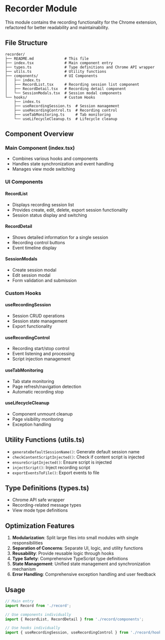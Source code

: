 # Recorder Module

This module contains the recording functionality for the Chrome extension, refactored for better readability and maintainability.

## File Structure

```
recorder/
├── README.md              # This file
├── index.tsx              # Main component entry
├── types.ts               # Type definitions and Chrome API wrapper
├── utils.ts               # Utility functions
├── components/            # UI Components
│   ├── index.ts
│   ├── RecordList.tsx     # Recording session list component
│   ├── RecordDetail.tsx   # Recording detail component
│   └── SessionModals.tsx  # Session modal components
└── hooks/                 # Custom Hooks
    ├── index.ts
    ├── useRecordingSession.ts  # Session management
    ├── useRecordingControl.ts  # Recording control
    ├── useTabMonitoring.ts     # Tab monitoring
    └── useLifecycleCleanup.ts  # Lifecycle cleanup
```

## Component Overview

### Main Component (index.tsx)
- Combines various hooks and components
- Handles state synchronization and event handling
- Manages view mode switching

### UI Components

#### RecordList
- Displays recording session list
- Provides create, edit, delete, export session functionality
- Session status display and switching

#### RecordDetail  
- Shows detailed information for a single session
- Recording control buttons
- Event timeline display

#### SessionModals
- Create session modal
- Edit session modal
- Form validation and submission

### Custom Hooks

#### useRecordingSession
- Session CRUD operations
- Session state management
- Export functionality

#### useRecordingControl
- Recording start/stop control
- Event listening and processing
- Script injection management

#### useTabMonitoring
- Tab state monitoring
- Page refresh/navigation detection
- Automatic recording stop

#### useLifecycleCleanup
- Component unmount cleanup
- Page visibility monitoring
- Exception handling

## Utility Functions (utils.ts)

- `generateDefaultSessionName()`: Generate default session name
- `checkContentScriptInjected()`: Check if content script is injected
- `ensureScriptInjected()`: Ensure script is injected
- `injectScript()`: Inject recording script
- `exportEventsToFile()`: Export events to file

## Type Definitions (types.ts)

- Chrome API safe wrapper
- Recording-related message types
- View mode type definitions

## Optimization Features

1. **Modularization**: Split large files into small modules with single responsibilities
2. **Separation of Concerns**: Separate UI, logic, and utility functions
3. **Reusability**: Provide reusable logic through hooks
4. **Type Safety**: Comprehensive TypeScript type definitions
5. **State Management**: Unified state management and synchronization mechanism
6. **Error Handling**: Comprehensive exception handling and user feedback

## Usage

```typescript
// Main entry
import Record from './record';

// Use components individually
import { RecordList, RecordDetail } from './record/components';

// Use hooks individually
import { useRecordingSession, useRecordingControl } from './record/hooks';
``` 
